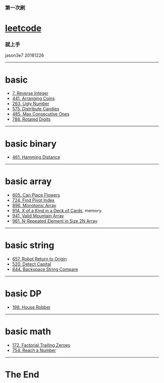 ### 第一次刷 
# [leetcode](https://leetcode.com/)
### 就上手

jason3e7 20181226

---

# basic 
* [7. Reverse Integer](https://leetcode.com/problems/reverse-integer/)
* [441. Arranging Coins](https://leetcode.com/problems/arranging-coins/)
* [263. Ugly Number](https://leetcode.com/problems/ugly-number/)
* [575. Distribute Candies](https://leetcode.com/problems/distribute-candies/)
* [485. Max Consecutive Ones](https://leetcode.com/problems/max-consecutive-ones/)
* [788. Rotated Digits](https://leetcode.com/problems/rotated-digits/)

---

# basic binary
* [461. Hamming Distance](https://leetcode.com/problems/hamming-distance/)

---

# basic array
* [605. Can Place Flowers](https://leetcode.com/problems/can-place-flowers/)
* [724. Find Pivot Index](https://leetcode.com/problems/find-pivot-index/)
* [896. Monotonic Array](https://leetcode.com/problems/monotonic-array/)
* [914. X of a Kind in a Deck of Cards](https://leetcode.com/problems/x-of-a-kind-in-a-deck-of-cards/), memory.
* [941. Valid Mountain Array](https://leetcode.com/problems/valid-mountain-array/)
* [961. N-Repeated Element in Size 2N Array](https://leetcode.com/problems/n-repeated-element-in-size-2n-array/)

---

# basic string
* [657. Robot Return to Origin](https://leetcode.com/problems/robot-return-to-origin/)
* [520. Detect Capital](https://leetcode.com/problems/detect-capital/)
* [844. Backspace String Compare](https://leetcode.com/problems/backspace-string-compare/)

---

# basic DP
* [198. House Robber](https://leetcode.com/problems/house-robber/)

---

# basic math
* [172. Factorial Trailing Zeroes](https://leetcode.com/problems/factorial-trailing-zeroes/)
* [754. Reach a Number](https://leetcode.com/problems/reach-a-number/)

---

# The End
